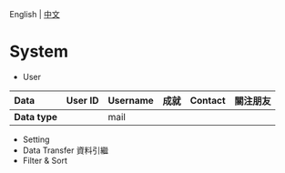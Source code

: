English | [中文](/)

# System
- User

|Data|User ID|Username|成就|Contact|關注朋友|
|:-|:-|:-|:-|:-|:-|
|**Data type**||mail|
  
- Setting
- Data Transfer 資料引繼
- Filter & Sort

